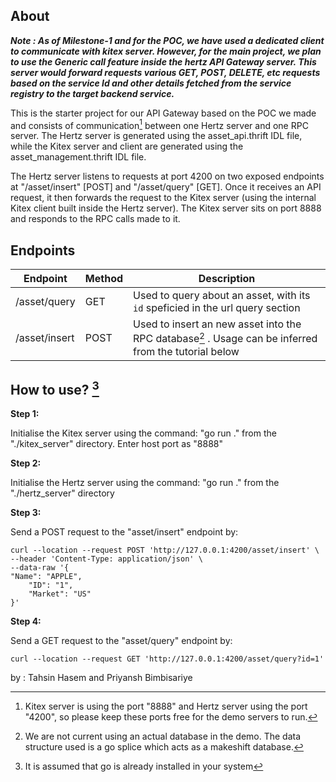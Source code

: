 ## About

***Note : As of Milestone-1 and for the POC, we have used a dedicated client to communicate with kitex server. However, for the main project, we plan to use the Generic call feature inside the hertz API Gateway server. This server would forward requests various GET, POST, DELETE, etc requests based on the service Id and other details fetched from the service registry to the target backend service.***

This is the starter project for our API Gateway based on the POC we made and consists of communication[^1] between one Hertz server and one RPC server. The Hertz server is generated using the asset_api.thrift IDL file, while the Kitex server and client are generated using the asset_management.thrift IDL file.

The Hertz server listens to requests at port 4200 on two exposed endpoints at "/asset/insert" [POST] and "/asset/query" [GET]. Once it receives an API request, it then forwards the request to the Kitex server (using the internal Kitex client built inside the Hertz server). The Kitex server sits on port 8888 and responds to the RPC calls made to it.

## Endpoints

| Endpoint      | Method | Description                                                                                           |
| ------------- | ------ | ----------------------------------------------------------------------------------------------------- |
| /asset/query  | GET    | Used to query about an asset, with its `id` speficied in the url query section                        |
| /asset/insert | POST   | Used to insert an new asset into the RPC database[^2] . Usage can be inferred from the tutorial below |

## How to use? [^3]

**Step 1:**

Initialise the Kitex server using the command: "go run ." from the "./kitex_server" directory. Enter host port as "8888"

**Step 2:**

Initialise the Hertz server using the command: "go run ." from the "./hertz_server" directory

**Step 3:**

Send a POST request to the "asset/insert" endpoint by:

```
curl --location --request POST 'http://127.0.0.1:4200/asset/insert' \
--header 'Content-Type: application/json' \
--data-raw '{
"Name": "APPLE",
	"ID": "1",
	"Market": "US"
}'
```

**Step 4:**

Send a GET request to the "asset/query" endpoint by:

```
curl --location --request GET 'http://127.0.0.1:4200/asset/query?id=1'
```

[^1]: Kitex server is using the port "8888" and Hertz server using the port "4200", so please keep these ports free for the demo servers to run.
[^2]: We are not current using an actual database in the demo. The data structure used is a go splice which acts as a makeshift database.
[^3]: It is assumed that go is already installed in your system

by : Tahsin Hasem and Priyansh Bimbisariye
